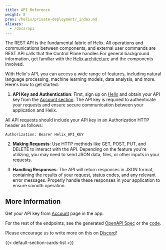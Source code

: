 ```yaml
---
title: API Reference
weight: 8
prev: /helix/private-deployment/_index.md
aliases:
  - /docs/api
---
```


The REST API is the fundamental fabric of Helix. All operations and communications between components, and external user commands are REST API calls that the Control Plane handles.For general background information, get familiar with the [Helix architecture](https://docs.helix.ml/helix/getting-started/architecture/) and the components involved.

With Helix's API, you can access a wide range of features, including natural language processing, machine learning models, data analysis, and more. Here's how to get started:

1. **API Key and Authentication**: First, sign up on [Helix](https://app.tryhelix.ai/) and obtain your API key from the [Account section](https://app.tryhelix.ai/account). The API key is required to authenticate your requests and ensure secure communication between your application and Helix.

All API requests should include your API key in an Authorization HTTP header as follows:

```
Authorization: Bearer Helix_API_KEY
```

2. **Making Requests**: Use HTTP methods like GET, POST, PUT, and DELETE to interact with the API. Depending on the feature you're utilizing, you may need to send JSON data, files, or other inputs in your requests.

3. **Handling Responses**: The API will return responses in JSON format, containing the results of your request, status codes, and any relevant error messages. Properly handle these responses in your application to ensure smooth operation.


## More Information

Get your API key from [Account](https://app.tryhelix.ai/account) page in the app.

For the rest of the endpoints, see the generated [OpenAPI Spec](https://github.com/helixml/helix/blob/main/api/pkg/server/swagger.yaml) or the [code](https://github.com/helixml/helix/blob/main/api/pkg/server/server.go#L81-L215).

Please encourage us to write more on this on [Discord](https://discord.gg/VJftd844GE)!

<!--more-->

{{< default-section-cards-list >}}